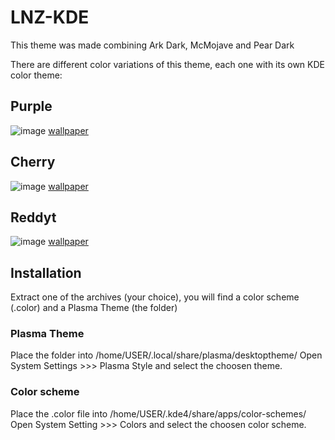# LNZ-KDE
This theme was made combining Ark Dark, McMojave and Pear Dark

There are different color variations of this theme, each one with its own KDE color theme:

## Purple
![image](https://i.imgur.com/8jl2fJj.png)
[wallpaper](https://i.imgur.com/V4sIdHr.png)

## Cherry
![image](https://i.imgur.com/TC4bsA2.png)
[wallpaper](https://i.imgur.com/cq6Pfsc.jpg)

## Reddyt
![image](https://i.imgur.com/PFvpiz2.png)
[wallpaper](https://i.imgur.com/og4olZL.png)

## Installation
Extract one of the archives (your choice), you will find a color scheme (.color) and a Plasma Theme (the folder)
### Plasma Theme
Place the folder into /home/USER/.local/share/plasma/desktoptheme/
Open System Settings >>> Plasma Style and select the choosen theme.
### Color scheme
Place the .color file into /home/USER/.kde4/share/apps/color-schemes/
Open System Setting >>> Colors and select the choosen color scheme.
